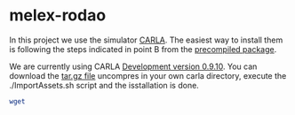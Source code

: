 # melex-rodao

In this project we use the simulator [CARLA](https://carla.readthedocs.io/en/latest/start_quickstart).
The easiest way to install them is following the steps indicated in point B from the [precompiled package](https://carla.readthedocs.io/en/latest/start_quickstart/#b-package-installation).

We are currently using CARLA [Development version 0.9.10](https://github.com/carla-simulator/carla/blob/master/Docs/download.md). You can download the [tar.gz file](https://carla-releases.s3.eu-west-3.amazonaws.com/Linux/CARLA_0.9.10.tar.gz) uncompres in your own carla directory, execute the ./ImportAssets.sh script and the isstallation is done.
```bash
wget 
```


 


<!--stackedit_data:
eyJoaXN0b3J5IjpbLTE0ODAyMDMzNjAsMTY3ODcyOTU4MywzNT
gyMzY3ODZdfQ==
-->